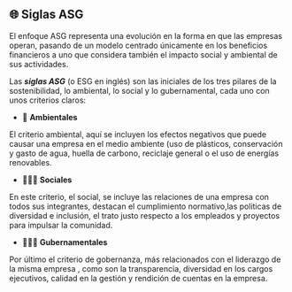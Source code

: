 ## 🌐 **Siglas ASG**

El enfoque ASG representa una evolución en la forma en que las empresas operan, pasando de un modelo centrado únicamente en los beneficios financieros a uno que considera también el impacto social y ambiental de sus actividades.

Las _**siglas ASG**_ (o ESG en inglés) son las iniciales de los tres pilares de la sostenibilidad, lo ambiental, lo social y lo gubernamental, cada uno con unos criterios claros:

- 🌻 **Ambientales**

El criterio ambiental, aquí se incluyen los efectos negativos que puede causar una empresa en el medio ambiente (uso de plásticos, conservación y gasto de agua, huella de carbono, reciclaje general o el uso de energías renovables.

- 🧑‍🤝‍🧑 **Sociales**

En este criterio, el social, se incluye las relaciones de una empresa con todos sus integrantes, destacan el cumplimiento normativo,las politicas de diversidad e inclusión, el trato justo respecto a los empleados y proyectos para impulsar la comunidad.

- 👩🏼‍💼 **Gubernamentales**

Por último el criterio de gobernanza, más relacionados con el liderazgo de la misma empresa , como son la transparencia, diversidad en los cargos ejecutivos, calidad en la gestión y rendición de cuentas en la empresa.
